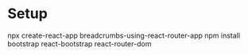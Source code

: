 # Setup

npx create-react-app breadcrumbs-using-react-router-app
npm install bootstrap react-bootstrap react-router-dom

